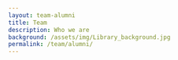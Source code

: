 ```yaml
---
layout: team-alumni
title: Team
description: Who we are
background: /assets/img/Library_background.jpg
permalink: /team/alumni/
---
```


